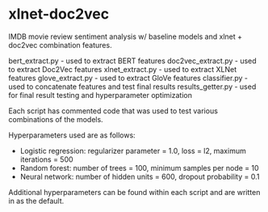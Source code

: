 # xlnet-doc2vec
IMDB movie review sentiment analysis w/ baseline models and xlnet + doc2vec combination features.

bert_extract.py - used to extract BERT features
doc2vec_extract.py - used to extract Doc2Vec features
xlnet_extract.py - used to extract XLNet features
glove_extract.py - used to extract GloVe features
classifier.py - used to concatenate features and test final results
results_getter.py - used for final result testing and hyperparameter optimization

Each script has commented code that was used to test various combinations of the models.

Hyperparameters used are as follows:
* Logistic regression: regularizer parameter = 1.0, loss = l2, maximum iterations = 500
* Random forest: number of trees = 100, minimum samples per node = 10
* Neural network: number of hidden units = 600, dropout probability = 0.1

Additional hyperparameters can be found within each script and are written in as the default.
